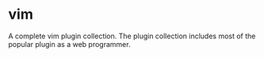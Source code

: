 vim
===

A complete vim plugin collection. The plugin collection includes most of the popular plugin as a web programmer.





